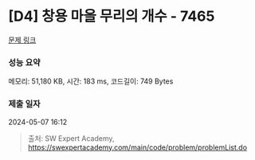 # [D4] 창용 마을 무리의 개수 - 7465 

[문제 링크](https://swexpertacademy.com/main/code/problem/problemDetail.do?contestProbId=AWngfZVa9XwDFAQU) 

### 성능 요약

메모리: 51,180 KB, 시간: 183 ms, 코드길이: 749 Bytes

### 제출 일자

2024-05-07 16:12



> 출처: SW Expert Academy, https://swexpertacademy.com/main/code/problem/problemList.do